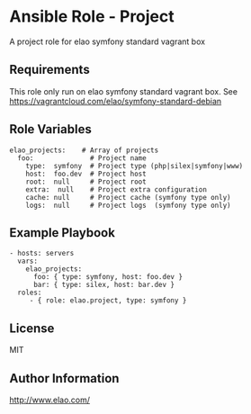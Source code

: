 Ansible Role - Project
======================

A project role for elao symfony standard vagrant box


Requirements
------------

This role only run on elao symfony standard vagrant box. See https://vagrantcloud.com/elao/symfony-standard-debian


Role Variables
--------------

    elao_projects:    # Array of projects
      foo:              # Project name
        type:  symfony  # Project type (php|silex|symfony|www)
        host:  foo.dev  # Project host
        root:  null     # Project root
        extra:  null    # Project extra configuration
        cache: null     # Project cache (symfony type only)
        logs:  null     # Project logs  (symfony type only)


Example Playbook
----------------

    - hosts: servers
      vars:
        elao_projects:
          foo: { type: symfony, host: foo.dev }
          bar: { type: silex, host: bar.dev }
      roles:
         - { role: elao.project, type: symfony }


License
-------

MIT


Author Information
------------------

http://www.elao.com/
